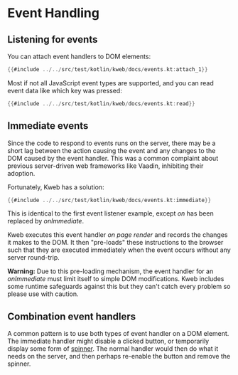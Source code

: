 # Event Handling

## Listening for events

You can attach event handlers to DOM elements:

```kotlin
{{#include ../../src/test/kotlin/kweb/docs/events.kt:attach_1}}
```

Most if not all JavaScript event types are supported, and you can read
event data like which key was pressed:

```kotlin
{{#include ../../src/test/kotlin/kweb/docs/events.kt:read}}
```

## Immediate events

Since the code to respond to events runs on the server, there may be a
short lag between the action causing the event and any changes to the
DOM caused by the event handler. This was a common complaint about
previous server-driven web frameworks like Vaadin, inhibiting their
adoption.

Fortunately, Kweb has a solution:

```kotlin
{{#include ../../src/test/kotlin/kweb/docs/events.kt:immediate}}
```

This is identical to the first event listener example, except *on* has
been replaced by *onImmediate*.

Kweb executes this event handler *on page render* and records the
changes it makes to the DOM. It then \"pre-loads\" these instructions to
the browser such that they are executed immediately when the event
occurs without any server round-trip.

**Warning:** Due to this pre-loading mechanism, the event handler for an
*onImmediate* must limit itself to simple DOM modifications. Kweb
includes some runtime safeguards against this but they can't catch
every problem so please use with caution.

## Combination event handlers

A common pattern is to use both types of event handler on a DOM element.
The immediate handler might disable a clicked button, or temporarily
display some form of [spinner](https://loading.io/css/). The normal
handler would then do what it needs on the server, and then perhaps
re-enable the button and remove the spinner.
